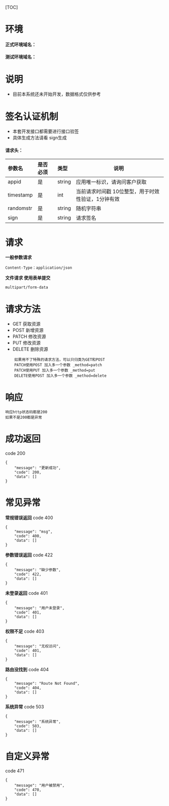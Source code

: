 [TOC]

# 环境

#### 正式环境域名：

#### 测试环境域名：

# 说明

- 目前本系统还未开始开发，数据格式仅供参考

# 签名认证机制

- 本套开发接口都需要进行接口验签
- 具体生成方法请看 sign生成

#### 请求头：

|参数名|是否必须|类型|说明|
|:----    |:---|:----- |-----   |
|appid |是  |string | 应用唯一标识，请询问客户获取    |
|timestamp |是  |int | 当前请求时间戳 10位整型，用于时效性验证，1分钟有效    |
|randomstr |是  |string | 随机字符串    |
|sign |是  |string |请求签名   |

# 请求
****一般参数请求****
```
Content-Type：application/json
```
****文件请求 使用表单提交****
```
multipart/form-data
```
# 请求方法
- GET 获取资源
- POST 新增资源
- PATCH 修改资源
- PUT 修改资源
- DELETE 删除资源
```
    如果用不了特殊的请求方法，可以只归类为GET和POST
    PATCH使用POST 加入多一个参数 _method=patch
	PATCH使用PUT 加入多一个参数 _method=put
    DELETE使用POST 加入多一个参数 _method=delete
```

# 响应
```
响应http状态码都是200
如果不是200都是异常
```


# 成功返回
code 200
```
{
    "message": "更新成功",
    "code": 200,
    "data": []
}
```

# 常见异常

****常规错误返回****
code 400
```
{
    "message": "msg",
    "code": 400,
    "data": []
}
```

****参数错误返回****
code 422
```
{
    "message": "缺少参数",
    "code": 422,
    "data": []
}
```
****未登录返回****
code 401
```
{
    "message": "用户未登录",
    "code": 401,
    "data": []
}
```

****权限不足****
code 403
```
{
    "message": "无权访问",
    "code": 401,
    "data": []
}
```

****路由没找到****
code 404
```
{
    "message": "Route Not Found",
    "code": 404,
    "data": []
}
```

****系统异常****
code 503
```
{
    "message": "系统异常",
    "code": 503,
    "data": []
}
```

# 自定义异常
code 471
```
{
    "message": "用户被禁用",
    "code": 470,
    "data": []
}
```